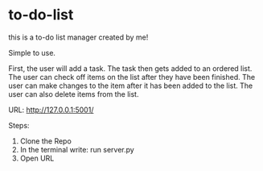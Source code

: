 # to-do-list
this is a to-do list manager created by me!

Simple to use.

First, the user will add a task. The task then gets added to an ordered list. The user can check off items on the list after they have been finished. The user can make changes to the item after it has been added to the list. The user can also delete items from the list.

URL: http://127.0.0.1:5001/

Steps: 
1. Clone the Repo
2. In the terminal write: run server.py
3. Open URL
